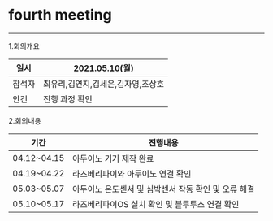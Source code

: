 # fourth meeting   
---


1.회의개요   

|일시|2021.05.10(월)|
|---|---| 
|참석자|최유리,김연지,김세은,김자영,조상호|
|안건|진행 과정 확인|


2.회의내용

|기간|진행내용|
|---|---|
|04.12~04.15|아두이노 기기 제작 완료|
|04.19~04.22|라즈베리파이와 아두이노 연결 확인|
|05.03~05.07|아두이노 온도센서 및 심박센서 작동 확인 및 오류 해결|
|05.10~05.17|라즈베리파이OS 설치 확인 및 블루투스 연결 확인|
